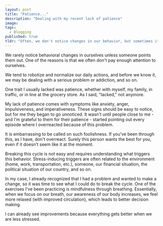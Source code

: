 ```yaml
---
layout: post
title: "Patience..."
description: "Dealing with my recent lack of patience" 
image:
tags:
  - Blogging
published: true
tldr: "Often, we don't notice changes in our behavior, but sometimes it's necessary for someone to point them out to us. Recognizing and dealing with behavioral problems requires self-awareness and an understanding of the triggers that cause stress. Practicing mindfulness, such as conscious breathing, can be helpful in this process."
---
```


We rarely notice behavioral changes in ourselves unless someone points them out. One of the reasons is that we often don't pay enough attention to ourselves.

We tend to robotize and normalize our daily actions, and before we know it, we may be dealing with a serious problem or addiction, and so on.

One trait I usually lacked was patience, whether with myself, my family, in traffic, or in line at the grocery store. As I said, "lacked," not anymore.

My lack of patience comes with symptoms like anxiety, anger, impulsiveness, and imperativeness. These signs should be easy to notice, but for me they began to go unnoticed. It wasn't until people close to me - and I'm grateful to them for their patience - started pointing out every episode where I overreacted because of this problem.

It is embarrassing to be called on such foolishness. If you've been through this, as I have, don't overreact. Surely this person wants the best for you, even if it doesn't seem like it at the moment.

Breaking this cycle is not easy and requires understanding what triggers this behavior. Stress-inducing triggers are often related to the environment (home, work, transportation, etc.), someone, our financial situation, the political situation of our country, and so on.

In my case, I already recognized that I had a problem and wanted to make a change, so it was time to see what I could do to break the cycle. One of the exercises I've been practicing is mindfulness through breathing. Essentially, when we focus on our breath, our awareness of our body increases, we feel more relaxed (with improved circulation), which leads to better decision making.

I can already see improvements because everything gets better when we are less stressed.